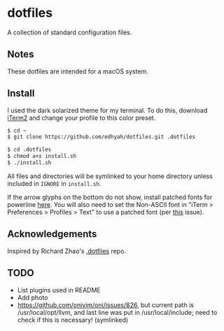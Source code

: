# dotfiles

A collection of standard configuration files.

## Notes

These dotfiles are intended for a macOS system.

## Install

I used the dark solarized theme for my terminal. To do this, download [iTerm2](https://iterm2.com) and change your profile to this color preset.

```bash
$ cd ~
$ git clone https://github.com/edhyah/dotfiles.git .dotfiles

$ cd .dotfiles
$ chmod a+x install.sh
$ ./install.sh
```

All files and directories will be symlinked to your home directory unless
included in `IGNORE` in `install.sh`.

If the arrow glyphs on the bottom do not show, install patched fonts for powerline [here](https://github.com/powerline/fonts). You will also need to set the Non-ASCII font in "iTerm > Preferences > Profiles > Text" to use a patched font (per [this](https://github.com/powerline/fonts/issues/44) issue).

## Acknowledgements

Inspired by Richard Zhao's [.dotfiles](https://github.com/zhaorz/.dotfiles) repo.

## TODO

* List plugins used in README
* Add photo
* https://github.com/onivim/oni/issues/826, but current path is /usr/local/opt/llvm, and last line was put in /usr/local/include; need to check if this is necessary! (symlinked)
